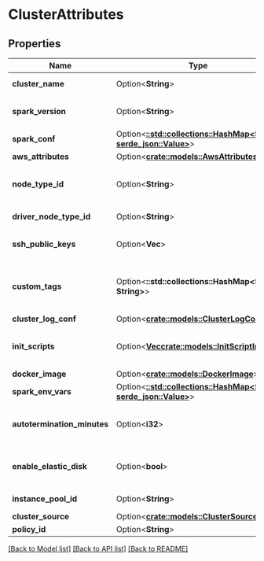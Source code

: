 # ClusterAttributes

## Properties

Name | Type | Description | Notes
------------ | ------------- | ------------- | -------------
**cluster_name** | Option<**String**> | Cluster name requested by the user. This doesn’t have to be unique. If not specified at creation, the cluster name is an empty string. | [optional]
**spark_version** | Option<**String**> | The runtime version of the cluster, for example “5.0.x-scala2.11”. You can retrieve a list of available runtime versions by using the [Runtime versions](https://docs.databricks.com/dev-tools/api/latest/clusters.html#runtime-versions) API call. | [optional]
**spark_conf** | Option<[**::std::collections::HashMap<String, serde_json::Value>**](serde_json::Value.md)> | An arbitrary object where the object key is a configuration propery name and the value is a configuration property value. | [optional]
**aws_attributes** | Option<[**crate::models::AwsAttributes**](AwsAttributes.md)> |  | [optional]
**node_type_id** | Option<**String**> | This field encodes, through a single value, the resources available to each of the Spark nodes in this cluster. For example, the Spark nodes can be provisioned and optimized for memory or compute intensive workloads A list of available node types can be retrieved by using the [List node types](https://docs.databricks.com/dev-tools/api/latest/clusters.html#list-node-types) API call. | [optional]
**driver_node_type_id** | Option<**String**> | The node type of the Spark driver. This field is optional; if unset, the driver node type is set as the same value as `node_type_id` defined above. | [optional]
**ssh_public_keys** | Option<**Vec<String>**> | SSH public key contents that is added to each Spark node in this cluster. The corresponding private keys can be used to login with the user name `ubuntu` on port `2200`. Up to 10 keys can be specified. | [optional]
**custom_tags** | Option<**::std::collections::HashMap<String, String>**> | An object with key value pairs. The key length must be between 1 and 127 UTF-8 characters, inclusive. The value length must be less than or equal to 255 UTF-8 characters. For a list of all restrictions, see AWS Tag Restrictions: <https://docs.aws.amazon.com/AWSEC2/latest/UserGuide/Using_Tags.html#tag-restrictions> | [optional]
**cluster_log_conf** | Option<[**crate::models::ClusterLogConf**](ClusterLogConf.md)> |  | [optional]
**init_scripts** | Option<[**Vec<crate::models::InitScriptInfo>**](InitScriptInfo.md)> | The configuration for storing init scripts. Any number of destinations can be specified. The scripts are executed sequentially in the order provided. If `cluster_log_conf` is specified, init script logs are sent to `<destination>/<cluster-ID>/init_scripts`. | [optional]
**docker_image** | Option<[**crate::models::DockerImage**](DockerImage.md)> |  | [optional]
**spark_env_vars** | Option<[**::std::collections::HashMap<String, serde_json::Value>**](serde_json::Value.md)> | An arbitrary object where the object key is an environment variable name and the value is an environment variable value. | [optional]
**autotermination_minutes** | Option<**i32**> | Automatically terminates the cluster after it is inactive for this time in minutes. If not set, this cluster is not be automatically terminated. If specified, the threshold must be between 10 and 10000 minutes. You can also set this value to 0 to explicitly disable automatic termination. | [optional]
**enable_elastic_disk** | Option<**bool**> | Autoscaling Local Storage: when enabled, this cluster dynamically acquires additional disk space when its Spark workers are running low on disk space. This feature requires specific AWS permissions to function correctly. Refer to [Autoscaling local storage](https://docs.databricks.com/clusters/configure.html#autoscaling-local-storage) for details. | [optional]
**instance_pool_id** | Option<**String**> | The optional ID of the instance pool to which the cluster belongs. Refer to [Pools](https://docs.databricks.com/clusters/instance-pools/index.html) for details. | [optional]
**cluster_source** | Option<[**crate::models::ClusterSource**](ClusterSource.md)> |  | [optional]
**policy_id** | Option<**String**> | A [cluster policy](https://docs.databricks.com/dev-tools/api/latest/policies.html) ID. | [optional]

[[Back to Model list]](../README.md#documentation-for-models) [[Back to API list]](../README.md#documentation-for-api-endpoints) [[Back to README]](../README.md)


